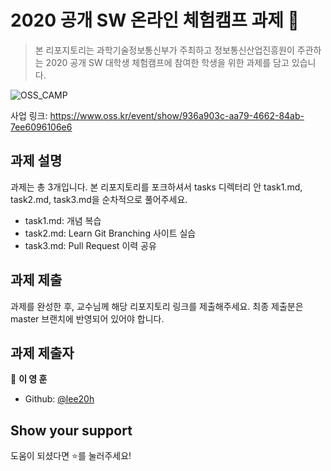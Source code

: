 # 2020 공개 SW 온라인 체험캠프 과제 👋

> 본 리포지토리는 과학기술정보통신부가 주최하고 정보통신산업진흥원이 주관하는 2020 공개 SW 대학생 체험캠프에 참여한 학생을 위한 과제를 담고 있습니다.

![OSS_CAMP](./resources/2020_oss_camp_js_jbnu.png)

사업 링크: https://www.oss.kr/event/show/936a903c-aa79-4662-84ab-7ee6096106e6

## 과제 설명
과제는 총 3개입니다. 본 리포지토리를 포크하셔서 tasks 디렉터리 안 task1.md, task2.md, task3.md을 순차적으로 풀어주세요.

- task1.md: 개념 복습
- task2.md: Learn Git Branching 사이트 실습
- task3.md: Pull Request 이력 공유

## 과제 제출
과제를 완성한 후, 교수님께 해당 리포지토리 링크를 제출해주세요. 최종 제출분은 master 브랜치에 반영되어 있어야 합니다.

## 과제 제출자

👤 **이 영 훈**

* Github: [@lee20h](https://github.com/lee20h)

## Show your support

도움이 되셨다면 ⭐️를 눌러주세요!
